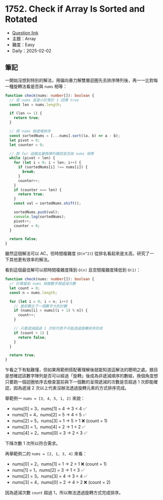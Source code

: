 # 1752. Check if Array Is Sorted and Rotated

- [Question link](https://leetcode.com/problems/check-if-array-is-sorted-and-rotated)
- 主題：Array
- 難度：Easy
- Daily：2025-02-02

## 筆記

一開始沒想到特別的解法，用偏向暴力解雙層迴圈先去排序陣列後，再一一比對每一種旋轉法看是否與 `nums` 相等：

```ts
function check(nums: number[]): boolean {
  // 若 nums 長度小於等於 1 回傳 true
  const len = nums.length;

  if (len <= 1) {
    return true;
  }

  // 將 nums 做遞增排序
  const sortedNums = [...nums].sort((a, b) => a - b);
  let pivot = 0;
  let counter = 0;

  // 跑 for 迴圈去變換陣列確認是否與 nums 相等
  while (pivot < len) {
    for (let i = 0; i < len; i++) {
      if (sortedNums[i] !== nums[i]) {
        break;
      }
      counter++;
    }
    if (counter === len) {
      return true;
    }
    const val = sortedNums.shift();

    sortedNums.push(val);
    console.log(sortedNums);
    pivot++;
    counter = 0;
  }

  return false;
}
```

雖然這個解法可以 AC，但時間複雜度 (`O(n^2)`) 從排名看起來是太高，研究了一下其他更有效率的解法。

看到這個最佳解可以把時間複雜度降到 `O(n)` 且空間複雜度降低到 `O(1)`：

```ts
function check(nums: number[]): boolean {
  // 計算當前 nums 相鄰數字間遞減次數
  let count = 0;
  const n = nums.length;

  for (let i = 0; i < n; i++) {
    // 當前數比下一個數字大則計數
    if (nums[i] > nums[(i + 1) % n]) {
      count++;
    }

    // 只要遞減超過 1 次則代表不可能透過旋轉排序完成
    if (count > 1) {
      return false;
    }
  }

  return true;
}
```

乍看之下有點難懂，但如果用範例搭配著理解後就能知道這解法的聰明之處。題目是想確認該數字陣列是否可以經過「旋轉」後成為非遞減順序的數組，換個角度想只要跑一個迴圈依序去檢查當前與下一個數的呈現遞減的次數是否超過 1 次即能確認，因為遞減 2 次以上代表沒辦法透過旋轉元素的方式排序完成。

舉範例一 `nums = [3, 4, 5, 1, 2]` 來說：

- nums[0] = 3，nums[1] = 4 → 3 < 4 ✅
- nums[1] = 4，nums[2] = 5 → 4 < 5 ✅
- nums[2] = 5，nums[3] = 1 → 5 > 1 ❌ (count = 1)
- nums[3] = 1，nums[4] = 2 → 1 < 2 ✅
- nums[4] = 2，nums[0] = 3 → 2 < 3 ✅

下降次數 1 次所以符合需求。

再舉範例二的 `nums = [2, 1, 3, 4]` 來看：

- nums[0] = 2，nums[1] = 1 → 2 > 1 ❌ (count = 1)
- nums[1] = 1，nums[2] = 3 → 1 < 3 ✅
- nums[2] = 3，nums[3] = 4 → 3 < 4 ✅
- nums[3] = 4，nums[0] = 2 → 4 > 2 ❌ (count = 2)

因為遞減次數 `count` 超過 1，所以無法透過旋轉方式完成排序。
